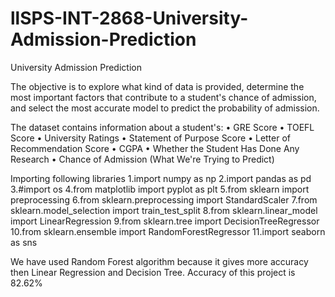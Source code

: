 # llSPS-INT-2868-University-Admission-Prediction
University Admission Prediction

The objective is to explore what kind of data is provided, determine the most important factors that contribute to a student's chance of admission, and select the most accurate model to predict the probability of admission.

The dataset contains information about a student's:
•	GRE Score
•	TOEFL Score
•	University Ratings
•	Statement of Purpose Score
•	Letter of Recommendation Score
•	CGPA
•	Whether the Student Has Done Any Research
•	Chance of Admission (What We're Trying to Predict)

Importing following libraries
1.import numpy as np
2.import pandas as pd
3.#import os
4.from matplotlib import pyplot as plt
5.from sklearn import preprocessing
6.from sklearn.preprocessing import StandardScaler
7.from sklearn.model_selection import train_test_split
8.from sklearn.linear_model import LinearRegression
9.from sklearn.tree import DecisionTreeRegressor
10.from sklearn.ensemble import RandomForestRegressor
11.import seaborn as sns

We have used Random Forest algorithm because it gives more accuracy then Linear Regression and Decision Tree. Accuracy of this project is 82.62%
